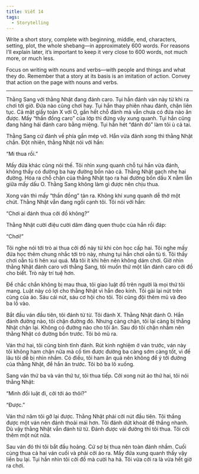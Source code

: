 ```yaml
---
title: Viết 14
tags:
  - Storytelling
---
```


Write a short story, complete with beginning, middle, end, characters, setting, plot, the whole shebang—in approximately 600 words. For reasons I’ll explain later, it’s important to keep it very close to 600 words, not much more, or much less.

Focus on writing with nouns and verbs—with people and things and what they do. Remember that a story at its basis is an imitation of action. Convey that action on the page with nouns and verbs.

---

Thằng Sang với thằng Nhật đang đánh caro. Tụi hắn đánh ván này từ khi ra chơi tới giờ. Đứa nào cũng chơi hay. Tụi hắn thay phiên nhau đánh, chặn liên tục. Cả mặt giấy toàn X với O, gần hết chỗ đánh mà vẫn chưa có đứa nào ăn được. Mấy “thần đồng caro” của lớp thì đứng vây xung quanh. Tụi hắn cũng đang hăng hái đánh caro bằng miệng. Tụi hắn hét “đánh đó” làm tôi ù cả tai.

Thằng Sang cứ đánh về phía gần mép vở. Hắn vừa đánh xong thì thằng Nhật chắn. Đột nhiên, thằng Nhật nói với hắn:

“Mi thua rồi.”

Mấy đứa khác cũng nói thế. Tôi nhìn xung quanh chỗ tụi hắn vừa đánh, không thấy có đường ba hay đường bốn nào cả. Thằng Nhật gạch nhẹ hai đường. Hóa ra chỗ chặn của thằng Nhật tạo ra hai đường bốn dấu X nằm lẫn giữa mấy dấu O. Thằng Sang không làm gì được nên chịu thua.

Xong ván thì mấy “thần đồng” tản ra. Không khí xung quanh dễ thở một chút. Thằng Nhật vẫn đang ngồi cạnh tôi. Tôi nói với hắn:

“Chơi ai đánh thua cởi đồ không?”

Thằng Nhật cười điệu cười dâm đãng quen thuộc của hắn rồi đáp:

“Chơi!”

Tôi nghe nói tới trò ai thua cởi đồ này từ khi còn học cấp hai. Tôi nghe mấy đứa học thêm chung nhắc tới trò này, nhưng tụi hắn chơi oẳn tù tì. Tôi thấy chơi oẳn tù tì hên xui quá. Mà tôi ít khi hên nên không dám chơi. Giờ nhìn thằng Nhật đánh caro với thằng Sang, tôi muốn thử một lần đánh caro cởi đồ cho biết. Trò này trí tuệ hơn.

Để chắc chắn không bị mau thua, tôi giao luật đồ trên người là mọi thứ tôi mang. Luật này có lợi cho thằng Nhật vì hắn đeo kính. Tôi gài lại nút trên cùng của áo. Sáu cái nút, sáu cơ hội cho tôi. Tôi cũng đội thêm mũ và đeo ba lô vào.

Bắt đầu ván đầu tiên, tôi đánh từ từ. Tôi đánh X. Thằng Nhật đánh O. Hắn đánh đường nào, tôi chặn đường đó. Nhưng càng chặn, tôi lại càng bị thằng Nhật chặn lại. Không có đường nào cho tôi ăn. Sau đó tôi chặn nhầm nên thằng Nhật có đường bốn trước. Tôi bỏ mũ ra.

Ván thứ hai, tôi cũng bình tĩnh đánh. Rút kinh nghiệm ở ván trước, ván này tôi không ham chặn nữa mà cố tìm được đường ba càng sớm càng tốt, vì để lâu tôi dễ bị nhìn nhầm. Có điều, tôi ham ăn quá nên không để ý tới đường của thằng Nhật, để hắn ăn trước. Tôi bỏ ba lô xuống.

Sang ván thứ ba và ván thứ tư, tôi thua tiếp. Cởi xong nút áo thứ hai, tôi nói thằng Nhật:

“Mình đổi luật đi, cởi tới áo thôi?”

“Được.”

Ván thứ năm tôi gỡ lại được. Thằng Nhật phải cởi nút đầu tiên. Tôi thắng được một ván nên đánh thoải mái hơn. Tôi đánh dứt khoát để thắng nhanh. Dù vậy thằng Nhật vẫn đánh từ từ. Đánh được vài đường thì tôi thua. Tôi cởi thêm một nút nữa.

Sau ván đó thì tôi bắt đầu hoảng. Cứ sợ bị thua nên toàn đánh nhầm. Cuối cùng thua cả hai ván cuối và phải cởi áo ra. Mấy đứa xung quanh thấy vậy liền bu lại. Tụi hắn nhìn tôi cởi đồ mà cười ha hả. Tôi vừa cởi ra là vừa hết giờ ra chơi.
